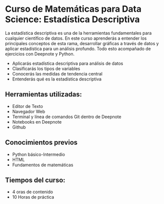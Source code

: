 # Curso de Matemáticas para Data Science: Estadística Descriptiva

La estadística descriptiva es una de la herramientas fundamentales para cualquier científico de datos. En este curso aprenderás a entender los principales conceptos de esta rama, desarrollar gráficas a través de datos y aplicar estadística para un análisis profundo. Todo esto acompañado de ejercicios con Deepnote y Python.

* Aplicarás estadística descriptiva para análisis de datos
* Clasificarás los tipos de variables
* Conocerás las medidas de tendencia central
* Entenderás qué es la estadística descriptiva

## Herramientas utilizadas:
* Editor de Texto
* Navegador Web
* Terminal y línea de comandos Git dentro de Deepnote
* Notebooks en Deepnote
* Github


## Conocimientos previos
* Python básico-Intermedio
* HTML
* Fundamentos de matemáticas

## Tiempos del curso:
* 4 oras de contenido
* 10 Horas de práctica
